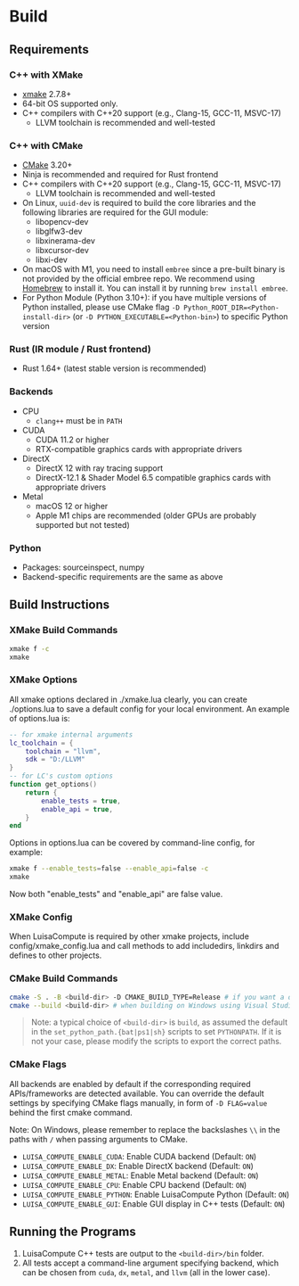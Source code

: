 # Build

## Requirements
### C++ with XMake

- [xmake](https://xmake.io/) 2.7.8+
- 64-bit OS supported only.
- C++ compilers with C++20 support (e.g., Clang-15, GCC-11, MSVC-17)
    - LLVM toolchain is recommended and well-tested

### C++ with CMake

- [CMake](https://cmake.org/) 3.20+
- Ninja is recommended and required for Rust frontend
- C++ compilers with C++20 support (e.g., Clang-15, GCC-11, MSVC-17)
    - LLVM toolchain is recommended and well-tested
- On Linux, `uuid-dev` is required to build the core libraries and the following libraries are required for the GUI module:
    - libopencv-dev
    - libglfw3-dev
    - libxinerama-dev
    - libxcursor-dev
    - libxi-dev
- On macOS with M1, you need to install `embree` since a pre-built binary is not provided by the official embree repo. We recommend using [Homebrew](https://brew.sh/) to install it. You can install it by running `brew install embree`.
- For Python Module (Python 3.10+): if you have multiple versions of Python installed, please use CMake flag `-D Python_ROOT_DIR=<Python-install-dir>` (or `-D PYTHON_EXECUTABLE=<Python-bin>`) to specific Python version

### Rust (IR module / Rust frontend)
- Rust 1.64+ (latest stable version is recommended)

### Backends

- CPU
    - `clang++` must be in `PATH`
- CUDA
    - CUDA 11.2 or higher
    - RTX-compatible graphics cards with appropriate drivers
- DirectX
    - DirectX 12 with ray tracing support
    - DirectX-12.1 & Shader Model 6.5 compatible graphics cards with appropriate drivers
- Metal
    - macOS 12 or higher
    - Apple M1 chips are recommended (older GPUs are probably supported but not tested)
<!-- - LLVM
    - x86-64 CPU with AVX256 or Apple M1 CPU with ARM Neon
    - LLVM 13+ with the corresponding targets and features enabled
        - CMake seems to have trouble with LLVM 15 on Ubuntu, so we recommend using LLVM 13/14; please install LLVM 14 via `wget https://apt.llvm.org/llvm.sh && chmod +x llvm.sh && sudo ./llvm.sh 14` and use CMake flag `-D LLVM_ROOT=/usr/lib/llvm-14` to specify the LLVM installation directory if you already have LLVM 15 installed
 -->
### Python

- Packages: sourceinspect, numpy
- Backend-specific requirements are the same as above

## Build Instructions

### XMake Build Commands

```bash
xmake f -c
xmake
```

### XMake Options

All xmake options declared in ./xmake.lua clearly, you can create ./options.lua to save a default config for your local environment. An example of options.lua is:

```lua
-- for xmake internal arguments
lc_toolchain = {
	toolchain = "llvm",
	sdk = "D:/LLVM"
}
-- for LC's custom options
function get_options()
	return {
		enable_tests = true,
		enable_api = true,
	}
end
```
Options in options.lua can be covered by command-line config, for example:

```bash
xmake f --enable_tests=false --enable_api=false -c
xmake
```

Now both "enable_tests" and "enable_api" are false value.

### XMake Config

When LuisaCompute is required by other xmake projects, include config/xmake_config.lua and call methods to add includedirs, linkdirs and defines to other projects.

### CMake Build Commands

```bash
cmake -S . -B <build-dir> -D CMAKE_BUILD_TYPE=Release # if you want a debug build, change to `-D CMAKE_BUILD_TYPE=Debug`; optionally followed by other flags as listed above
cmake --build <build-dir> # when building on Windows using Visual Studio Generators, add `--config=Release` in a release build
```

> Note: a typical choice of `<build-dir>` is `build`, as assumed the default in the `set_python_path.{bat|ps1|sh}`
> scripts to set `PYTHONPATH`. If it is not your case, please modify the scripts to export the correct paths.

### CMake Flags

All backends are enabled by default if the corresponding required
APIs/frameworks are detected available. You can override the default
settings by specifying CMake flags manually, in form of `-D FLAG=value`
behind the first cmake command.

Note: On Windows, please remember to replace the backslashes `\\` in the paths with `/` when passing arguments to CMake.

- `LUISA_COMPUTE_ENABLE_CUDA`: Enable CUDA backend (Default: `ON`)
- `LUISA_COMPUTE_ENABLE_DX`: Enable DirectX backend (Default: `ON`)
- `LUISA_COMPUTE_ENABLE_METAL`: Enable Metal backend (Default: `ON`)
- `LUISA_COMPUTE_ENABLE_CPU`: Enable CPU backend (Default: `ON`)
- `LUISA_COMPUTE_ENABLE_PYTHON`: Enable LuisaCompute Python (Default: `ON`)
- `LUISA_COMPUTE_ENABLE_GUI`: Enable GUI display in C++ tests (Default: `ON`)
  
## Running the Programs

1. LuisaCompute C++ tests are output to the `<build-dir>/bin` folder.
2. All tests accept a command-line argument specifying backend, which can be chosen from `cuda`, `dx`, `metal`,
   and `llvm` (all in the lower case).
